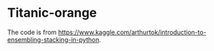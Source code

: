 # Titanic-orange
The code is from https://www.kaggle.com/arthurtok/introduction-to-ensembling-stacking-in-python.